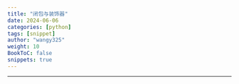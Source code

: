 ```yaml
---
title: "闭包与装饰器"
date: 2024-06-06
categories: [python]
tags: [snippet]
author: "wangy325"
weight: 10
BookToC: false
snippets: true
---
```



---
